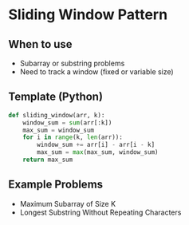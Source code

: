 # Sliding Window Pattern

## When to use
- Subarray or substring problems
- Need to track a window (fixed or variable size)

## Template (Python)
```python
def sliding_window(arr, k):
    window_sum = sum(arr[:k])
    max_sum = window_sum
    for i in range(k, len(arr)):
        window_sum += arr[i] - arr[i - k]
        max_sum = max(max_sum, window_sum)
    return max_sum
```

## Example Problems
- Maximum Subarray of Size K
- Longest Substring Without Repeating Characters
